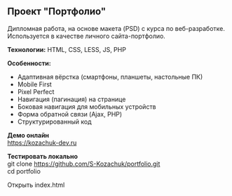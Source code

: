 ## Проект "Портфолио"

Дипломная работа, на основе макета (PSD) с курса по веб-разработке. Используется в качестве личного сайта-портфолио.  

**Технологии:** HTML, CSS, LESS, JS, PHP  

**Особенности:**    
- Адаптивная вёрстка (смартфоны, планшеты, настольные ПК)
- Mobile First
- Pixel Perfect
- Навигация (пагинация) на странице
- Боковая навигация для мобильных устройств
- Форма обратной связи (Ajax, PHP)
- Структурированный код

**Демо онлайн**  
https://kozachuk-dev.ru

**Тестировать локально**    
git clone https://github.com/S-Kozachuk/portfolio.git   
cd portfolio

Открыть index.html
